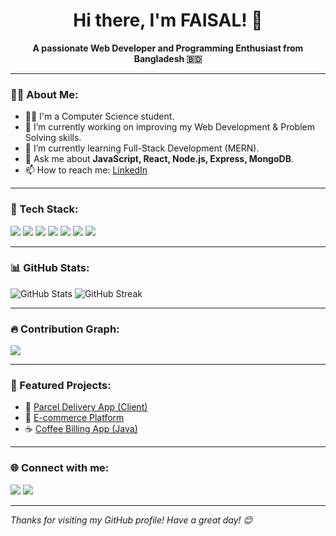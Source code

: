 <h1 align="center">Hi there, I'm FAISAL! 👋</h1>

<p align="center">
  <b>A passionate Web Developer and Programming Enthusiast from Bangladesh 🇧🇩</b>
</p>

---

### 👨‍💻 About Me:
- 🧑‍🎓 I'm a Computer Science student.
- 🔭 I’m currently working on improving my Web Development & Problem Solving skills.
- 🌱 I’m currently learning Full-Stack Development (MERN).
- 💬 Ask me about **JavaScript, React, Node.js, Express, MongoDB**.
- 📫 How to reach me: [LinkedIn](https://www.linkedin.com/in/mahmud-faisal)

---

### 🚀 Tech Stack:
<p align="left">
  <img src="https://img.shields.io/badge/JavaScript-F7DF1E?style=for-the-badge&logo=javascript&logoColor=black"/>
  <img src="https://img.shields.io/badge/React-61DAFB?style=for-the-badge&logo=react&logoColor=black"/>
  <img src="https://img.shields.io/badge/Node.js-339933?style=for-the-badge&logo=nodedotjs&logoColor=white"/>
  <img src="https://img.shields.io/badge/Express.js-000000?style=for-the-badge&logo=express&logoColor=white"/>
  <img src="https://img.shields.io/badge/MongoDB-4EA94B?style=for-the-badge&logo=mongodb&logoColor=white"/>
  <img src="https://img.shields.io/badge/Git-F05032?style=for-the-badge&logo=git&logoColor=white"/>
  <img src="https://img.shields.io/badge/C++-00599C?style=for-the-badge&logo=c%2B%2B&logoColor=white"/>
</p>

---

### 📊 GitHub Stats:
<p align="left">
  <img src="https://github-readme-stats.vercel.app/api?username=mahmud-faisal&show_icons=true&theme=tokyonight" alt="GitHub Stats" />
  <img src="https://github-readme-streak-stats.herokuapp.com?user=mahmud-faisal&theme=tokyonight&hide_border=false" alt="GitHub Streak" />
</p>

---

### 🔥 Contribution Graph:
<img src="https://github-readme-activity-graph.vercel.app/graph?username=mahmud-faisal&theme=tokyo-night"/>

---

### 📌 Featured Projects:
- 🚚 [Parcel Delivery App (Client)](https://github.com/mahmud-faisal/parcel-client)
- 🛒 [E-commerce Platform](https://github.com/mahmud-faisal/ecommerce-app)
- ☕ [Coffee Billing App (Java)](https://github.com/mahmud-faisal/coffee-bill-java)

---

### 🌐 Connect with me:
<p>
  <a href="https://www.linkedin.com/in/mahmud-faisal"><img src="https://img.shields.io/badge/LinkedIn-0077B5?style=for-the-badge&logo=linkedin&logoColor=white"/></a>
  <a href="mailto:mahmudfaisal.dev@gmail.com"><img src="https://img.shields.io/badge/Gmail-D14836?style=for-the-badge&logo=gmail&logoColor=white"/></a>
</p>

---

*Thanks for visiting my GitHub profile! Have a great day! 😊*

